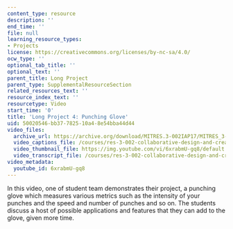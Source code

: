 ```yaml
---
content_type: resource
description: ''
end_time: ''
file: null
learning_resource_types:
- Projects
license: https://creativecommons.org/licenses/by-nc-sa/4.0/
ocw_type: ''
optional_tab_title: ''
optional_text: ''
parent_title: Long Project
parent_type: SupplementalResourceSection
related_resources_text: ''
resource_index_text: ''
resourcetype: Video
start_time: '0'
title: 'Long Project 4: Punching Glove'
uid: 50020546-bb37-7825-10a4-8e54bba44d44
video_files:
  archive_url: https://archive.org/download/MITRES.3-002IAP17/MITRES_3-002IAP17_Long_Project_5_300k.mp4
  video_captions_file: /courses/res-3-002-collaborative-design-and-creative-expression-with-arduino-microcontrollers-january-iap-2017/05d975629e3c58f2947daf4c10199ee5_6xrabmU-gq8.vtt
  video_thumbnail_file: https://img.youtube.com/vi/6xrabmU-gq8/default.jpg
  video_transcript_file: /courses/res-3-002-collaborative-design-and-creative-expression-with-arduino-microcontrollers-january-iap-2017/3b9e7354085ccbc3e85f3be53131b489_6xrabmU-gq8.pdf
video_metadata:
  youtube_id: 6xrabmU-gq8
---
```


In this video, one of student team demonstrates their project, a punching glove which measures various metrics such as the intensity of your punches and the speed and number of punches and so on. The students discuss a host of possible applications and features that they can add to the glove, given more time.

